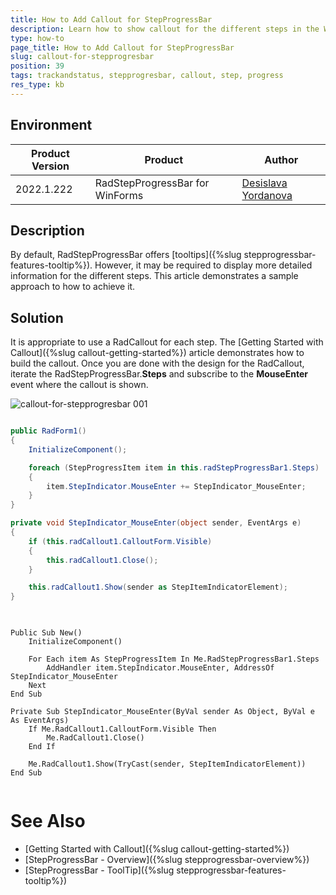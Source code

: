 ```yaml
---
title: How to Add Callout for StepProgressBar
description: Learn how to show callout for the different steps in the WinForms Callout.
type: how-to 
page_title: How to Add Callout for StepProgressBar
slug: callout-for-stepprogresbar
position: 39
tags: trackandstatus, stepprogresbar, callout, step, progress
res_type: kb
---
```


## Environment
 
|Product Version|Product|Author|
|----|----|----|
|2022.1.222|RadStepProgressBar for WinForms|[Desislava Yordanova](https://www.telerik.com/blogs/author/desislava-yordanova)|


## Description

By default, RadStepProgressBar offers [tooltips]({%slug stepprogressbar-features-tooltip%}). However, it may be required to display more detailed information for the different steps. This article demonstrates a sample approach to how to achieve it.

## Solution 

It is appropriate to use a RadCallout for each step. The [Getting Started with Callout]({%slug callout-getting-started%}) article demonstrates how to build the callout. Once you are done with the design for the RadCallout, iterate the RadStepProgressBar.**Steps** and subscribe to the **MouseEnter** event where the callout is shown.

![callout-for-stepprogresbar 001](images/callout-for-stepprogresbar001.gif)

````C# 

public RadForm1()
{
    InitializeComponent(); 

    foreach (StepProgressItem item in this.radStepProgressBar1.Steps)
    {
        item.StepIndicator.MouseEnter += StepIndicator_MouseEnter; 
    }
}

private void StepIndicator_MouseEnter(object sender, EventArgs e)
{
    if (this.radCallout1.CalloutForm.Visible)
    {
        this.radCallout1.Close();
    }

    this.radCallout1.Show(sender as StepItemIndicatorElement);
} 

    
````
````VB.NET
Public Sub New()
    InitializeComponent()

    For Each item As StepProgressItem In Me.RadStepProgressBar1.Steps
        AddHandler item.StepIndicator.MouseEnter, AddressOf StepIndicator_MouseEnter
    Next
End Sub

Private Sub StepIndicator_MouseEnter(ByVal sender As Object, ByVal e As EventArgs)
    If Me.RadCallout1.CalloutForm.Visible Then
        Me.RadCallout1.Close()
    End If

    Me.RadCallout1.Show(TryCast(sender, StepItemIndicatorElement))
End Sub
 
````

# See Also

* [Getting Started with Callout]({%slug callout-getting-started%}) 
* [StepProgressBar - Overview]({%slug stepprogressbar-overview%})
* [StepProgressBar - ToolTip]({%slug stepprogressbar-features-tooltip%})
